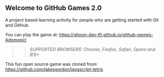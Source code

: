 ## Welcome to GitHub Games 2.0

A project based learning activity for people who are getting started with Git and GitHub.

You can play the game at: https://ghnon-dev-tfi.github.io/github-games-Adomonir/

>> _*SUPPORTED BROWSERS*: Chrome, Firefox, Safari, Opera and IE9+_

This fun open source game was cloned from: https://github.com/jakesgordon/javascript-tetris
